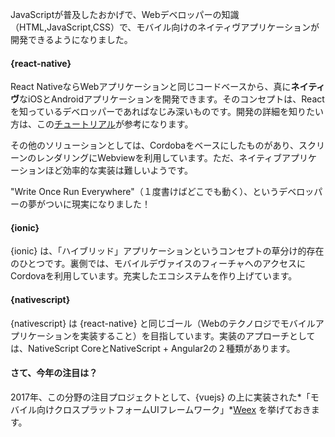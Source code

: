 JavaScriptが普及したおかげで、Webデベロッパーの知識（HTML,JavaScript,CSS）で、モバイル向けのネイティヴアプリケーションが開発できるようになりました。

#### {react-native}

React NativeならWebアプリケーションと同じコードベースから、真に**ネイティヴ**なiOSとAndroidアプリケーションを開発できます。そのコンセプトは、Reactを知っているデベロッパーであればなじみ深いものです。開発の詳細を知りたい方は、この[チュートリアル](http://makeitopen.com/)が参考になります。

その他のソリューションとしては、Cordobaをベースにしたものがあり、スクリーンのレンダリングにWebviewを利用しています。ただ、ネイティブアプリケーションほど効率的な実装は難しいようです。

"Write Once Run Everywhere"（１度書けばどこでも動く）、というデベロッパーの夢がついに現実になりました！

#### {ionic}

{ionic} は、「ハイブリッド」アプリケーションというコンセプトの草分け的存在のひとつです。裏側では、モバイルデヴァイスのフィーチャへのアクセスにCordovaを利用しています。充実したエコシステムを作り上げています。

#### {nativescript}

{nativescript} は {react-native} と同じゴール（Webのテクノロジでモバイルアプリケーションを実装すること）を目指しています。実装のアプローチとしては、NativeScript CoreとNativeScript + Angular2の２種類があります。

#### さて、今年の注目は？

2017年、この分野の注目プロジェクトとして、{vuejs} の上に実装された*「モバイル向けクロスプラットフォームUIフレームワーク」*[Weex](https://weex-project.io/) を挙げておきます。
